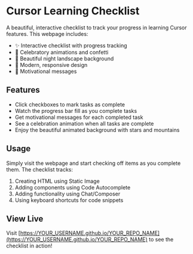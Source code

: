 # Cursor Learning Checklist

A beautiful, interactive checklist to track your progress in learning Cursor features. This webpage includes:

- ✨ Interactive checklist with progress tracking
- 🎉 Celebratory animations and confetti
- 🌙 Beautiful night landscape background
- 💜 Modern, responsive design
- 🚀 Motivational messages

## Features

- Click checkboxes to mark tasks as complete
- Watch the progress bar fill as you complete tasks
- Get motivational messages for each completed task
- See a celebration animation when all tasks are complete
- Enjoy the beautiful animated background with stars and mountains

## Usage

Simply visit the webpage and start checking off items as you complete them. The checklist tracks:
1. Creating HTML using Static Image
2. Adding components using Code Autocomplete
3. Adding functionality using Chat/Composer
4. Using keyboard shortcuts for code snippets

## View Live

Visit [https://YOUR_USERNAME.github.io/YOUR_REPO_NAME](https://YOUR_USERNAME.github.io/YOUR_REPO_NAME) to see the checklist in action! 